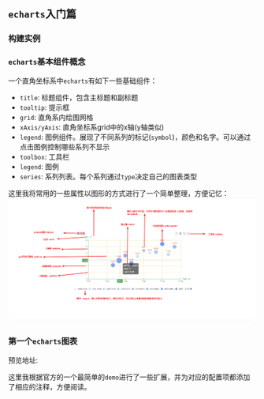 ## `echarts`入门篇

### 构建实例

### `echarts`基本组件概念
一个直角坐标系中`echarts`有如下一些基础组件：  
* `title`: 标题组件，包含主标题和副标题
* `tooltip`: 提示框
* `grid`: 直角系内绘图网格
* `xAxis/yAxis`: 直角坐标系grid中的x轴(y轴类似)
* `legend`: 图例组件。展现了不同系列的标记(`symbol`)，颜色和名字。可以通过点击图例控制哪些系列不显示
* `toolbox`: 工具栏
* `legend`: 图例
* `series`: 系列列表。每个系列通过`type`决定自己的图表类型

这里我将常用的一些属性以图形的方式进行了一个简单整理，方便记忆：  
![echarts-basic](../screenshots/echarts-basic.png)
### 第一个`echarts`图表

预览地址: 

这里我根据官方的一个最简单的`demo`进行了一些扩展，并为对应的配置项都添加了相应的注释，方便阅读。

